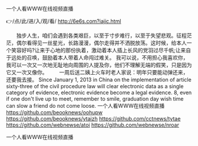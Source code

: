 
一个人看WWW在线视频直播




👉/点/此/进/入/观/看/ http://6e6s.com?iajic.html




　　独步人生，咱们会遇到各类艰巨，以至于寸步难行，以至于失望悲观。征程茫茫，偶尔看得见一丝星光，长路漫漫，偶尔走得并不洒脱放荡。这时候，给本人一个笑容好吗?让来于心地的那份执着，激动着本人插上长风的党羽过尽千帆;让来自于远处的召唤，鼓励着本人带着人命闯过难关。
我可以说，不用担心我喜欢你，我可以一次又一次地无耻地向周围的人提及你，他们不理解无端的假笑，只是因为它又一次又像你。
　　一周后送二姨上火车时老人家说：明年只要能动弹还来，还要我去接。
Since January 1, 2013 in China on the implementation of article sixty-three of the civil procedure law will clear electronic data as a single category of evidence, electronic evidence become a legal evidence.
8, even if one don't live up to meet, remember to smile, graduation day wish time can slow a friend do not come loose.
一个人看WWW在线视频直播 https://github.com/beooknews/oohupw
https://github.com/beooknews/ytaizh
https://github.com/cctnews/tytae
https://github.com/webnewse/atoi
https://github.com/webnewse/nroar





一个人看WWW在线视频直播
